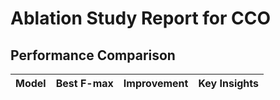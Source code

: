 # Ablation Study Report for CCO

## Performance Comparison

| Model | Best F-max | Improvement | Key Insights |
|-------|------------|-------------|-------------|
